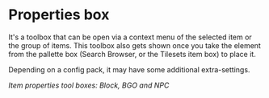 # Properties box

It's a toolbox that can be open via a context menu of the selected item or the group of items. This toolbox also gets shown once you take the element from the pallette box (Search Browser, or the Tilesets item box) to place it.

Depending on a config pack, it may have some additional extra-settings.

_Item properties tool boxes: Block, BGO and NPC_

<ImageZoom 
  alt="box"
  url="screenshots/LevelEditing/Items/Props_Block.png"
  width="200px"
  :border="true" 
/>
<ImageZoom 
  alt="box"
  url="screenshots/LevelEditing/Items/Props_BGO.png"
  width="200px"
  :border="true" 
/>
<ImageZoom 
  alt="box"
  url="screenshots/LevelEditing/Items/Props_NPC_Container.png"
  width="200px"
  :border="true" 
/>
